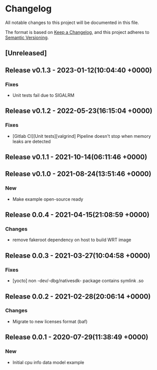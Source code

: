 # Changelog

All notable changes to this project will be documented in this file.

The format is based on [Keep a Changelog](https://keepachangelog.com/en/1.0.0/),
and this project adheres to [Semantic Versioning](https://semver.org/spec/v2.0.0.html).

## [Unreleased]


## Release v0.1.3 - 2023-01-12(10:04:40 +0000)

### Fixes

- Unit tests fail due to SIGALRM

## Release v0.1.2 - 2022-05-23(16:15:04 +0000)

### Fixes

- [Gitlab CI][Unit tests][valgrind] Pipeline doesn't stop when memory leaks are detected

## Release v0.1.1 - 2021-10-14(06:11:46 +0000)

## Release v0.1.0 - 2021-08-24(13:51:46 +0000)

### New

- Make example open-source ready

## Release 0.0.4 - 2021-04-15(21:08:59 +0000)

### Changes

-  remove fakeroot dependency on host to build WRT image 

## Release 0.0.3 - 2021-03-27(10:04:58 +0000)

### Fixes

- [yocto] non -dev/-dbg/nativesdk- package contains symlink .so

## Release 0.0.2 - 2021-02-28(20:06:14 +0000)

### Changes

- Migrate to new licenses format (baf)

## Release 0.0.1 - 2020-07-29(11:38:49 +0000)

### New

- Initial cpu info data model example
